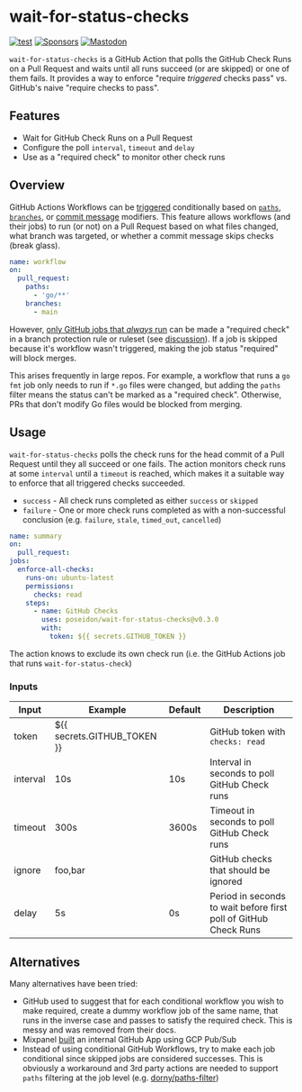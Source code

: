 # wait-for-status-checks
[![test](https://github.com/poseidon/wait-for-status-checks/actions/workflows/test.yaml/badge.svg)](https://github.com/poseidon/wait-for-status-checks/actions/workflows/test.yaml)
[![Sponsors](https://img.shields.io/github/sponsors/poseidon?logo=github)](https://github.com/sponsors/poseidon)
[![Mastodon](https://img.shields.io/badge/follow-news-6364ff?logo=mastodon)](https://fosstodon.org/@poseidon)

`wait-for-status-checks` is a GitHub Action that polls the GitHub Check Runs on a Pull Request and waits until all runs succeed (or are skipped) or one of them fails. It provides a way to enforce "require _triggered_ checks pass" vs. GitHub's naive "require checks to pass".

## Features

* Wait for GitHub Check Runs on a Pull Request
* Configure the poll `interval`, `timeout` and `delay`
* Use as a "required check" to monitor other check runs

## Overview

GitHub Actions Workflows can be [triggered](https://docs.github.com/en/actions/using-workflows/events-that-trigger-workflows) conditionally based on [`paths`](https://docs.github.com/en/actions/using-workflows/workflow-syntax-for-github-actions#onpushpull_requestpull_request_targetpathspaths-ignore), [`branches`](https://docs.github.com/en/actions/using-workflows/workflow-syntax-for-github-actions#onpull_requestpull_request_targetbranchesbranches-ignore), or [commit message](https://docs.github.com/en/actions/managing-workflow-runs/skipping-workflow-runs) modifiers. This feature allows workflows (and their jobs) to run (or not) on a Pull Request based on what files changed, what branch was targeted, or whether a commit message skips checks (break glass).

```yaml
name: workflow
on:
  pull_request:
    paths:
      - 'go/**'
    branches:
      - main
```

However, [only GitHub jobs that _always_ run](https://docs.github.com/en/repositories/configuring-branches-and-merges-in-your-repository/managing-protected-branches/troubleshooting-required-status-checks#handling-skipped-but-required-checks) can be made a "required check" in a branch protection rule or ruleset (see [discussion](https://github.com/orgs/community/discussions/13690)). If a job is skipped because it's workflow wasn't triggered, making the job status "required" will block merges.

This arises frequently in large repos. For example, a workflow that runs a `go fmt` job only needs to run if `*.go` files were changed, but adding the `paths` filter means the status can't be marked as a "required check". Otherwise, PRs that don't modify Go files would be blocked from merging.

## Usage

`wait-for-status-checks` polls the check runs for the head commit of a Pull Request until they all succeed or one fails. The action monitors check runs at some `interval` until a `timeout` is reached, which makes it a suitable way to enforce that all triggered checks succeeded. 

* `success` - All check runs completed as either `success` or `skipped`
* `failure` - One or more check runs completed as with a non-successful conclusion (e.g. `failure`, `stale`, `timed_out`, `cancelled`)

```yaml
name: summary
on:
  pull_request:
jobs:
  enforce-all-checks:
    runs-on: ubuntu-latest
    permissions:
      checks: read
    steps:
      - name: GitHub Checks
        uses: poseidon/wait-for-status-checks@v0.3.0
        with:
          token: ${{ secrets.GITHUB_TOKEN }}
```

The action knows to exclude its own check run (i.e. the GitHub Actions job that runs `wait-for-status-check`)


### Inputs

| Input    | Example                     | Default | Description                                                      |
|----------|-----------------------------|---------|------------------------------------------------------------------|
| token    | ${{ secrets.GITHUB_TOKEN }} |         | GitHub token with `checks: read`                                 |
| interval | 10s                         | 10s     | Interval in seconds to poll GitHub Check runs                    |
| timeout  | 300s                        | 3600s   | Timeout in seconds to poll GitHub Check runs                     |
| ignore   | foo,bar                     |         | GitHub checks that should be ignored                             |
| delay    | 5s                          | 0s      | Period in seconds to wait before first poll of GitHub Check Runs |

## Alternatives

Many alternatives have been tried:

* GitHub used to suggest that for each conditional workflow you wish to make required, create a dummy workflow job of the same name, that runs in the inverse case and passes to satisfy the required check. This is messy and was removed from their docs.
* Mixpanel [built](https://engineering.mixpanel.com/enforcing-required-checks-on-conditional-ci-jobs-in-a-github-monorepo-8d4949694340) an internal GitHub App using GCP Pub/Sub
* Instead of using conditional GitHub Workflows, try to make each job conditional since skipped jobs are considered successes. This is obviously a workaround and 3rd party actions are needed to support `paths` filtering at the job level (e.g. [dorny/paths-filter](https://github.com/dorny/paths-filter))
